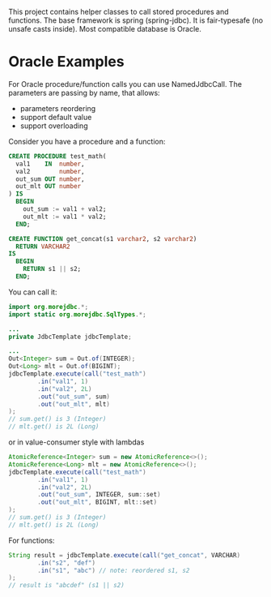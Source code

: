 This project contains helper classes to call stored procedures and functions. The base framework is spring (spring-jdbc).
It is fair-typesafe (no unsafe casts inside). Most compatible database is Oracle.

# Oracle Examples

For Oracle procedure/function calls you can use NamedJdbcCall. The parameters are passing by name, that allows:
* parameters reordering
* support default value
* support overloading

Consider you have a procedure and a function:

```sql
CREATE PROCEDURE test_math(
  val1    IN  number,
  val2        number,
  out_sum OUT number,
  out_mlt OUT number
) IS
  BEGIN
    out_sum := val1 + val2;
    out_mlt := val1 * val2;
  END;

CREATE FUNCTION get_concat(s1 varchar2, s2 varchar2)
  RETURN VARCHAR2
IS
  BEGIN
    RETURN s1 || s2;
  END;
```

You can call it:

```java
import org.morejdbc.*;
import static org.morejdbc.SqlTypes.*;

...
private JdbcTemplate jdbcTemplate;

...
Out<Integer> sum = Out.of(INTEGER);
Out<Long> mlt = Out.of(BIGINT);
jdbcTemplate.execute(call("test_math")
        .in("val1", 1)
        .in("val2", 2L)
        .out("out_sum", sum)
        .out("out_mlt", mlt)
);
// sum.get() is 3 (Integer)
// mlt.get() is 2L (Long)

```

or in value-consumer style with lambdas

```java
AtomicReference<Integer> sum = new AtomicReference<>();
AtomicReference<Long> mlt = new AtomicReference<>();
jdbcTemplate.execute(call("test_math")
        .in("val1", 1)
        .in("val2", 2L)
        .out("out_sum", INTEGER, sum::set)
        .out("out_mlt", BIGINT, mlt::set)
);
// sum.get() is 3 (Integer)
// mlt.get() is 2L (Long)
```

For functions:

```java
String result = jdbcTemplate.execute(call("get_concat", VARCHAR)
        .in("s2", "def")
        .in("s1", "abc") // note: reordered s1, s2
);
// result is "abcdef" (s1 || s2)
```

